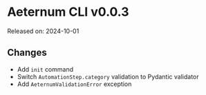 # Aeternum CLI v0.0.3

Released on: 2024-10-01

## Changes

- Add `init` command
- Switch `AutomationStep.category` validation to Pydantic validator
- Add `AeternumValidationError` exception

